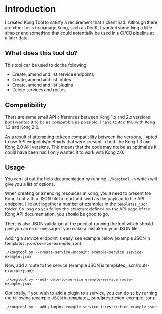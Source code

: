 # Introduction
I created Kong Tool to satisfy a requirement that a client had. Although there are other tools to manage Kong, such as DecK, I wanted something a little simpler and something that could potentially be used in a CI/CD pipeline at a later date.

## What does this tool do?
This tool can be used to do the following:
- Create, amend and list service endpoints
- Create, amend and list routes
- Create, amend and list plugins
- Delete services and routes

## Compatibility
There are some small API differences between Kong 1.x and 2.x versions but I wanted it to be as compatible as possible. I have tested this with Kong 1.3 and Kong 2.0.

As a result of attempting to keep compatibility between the versions, I opted to use API endpoints/methods that were present in both the Kong 1.3 and Kong 2.0 API versions. This means that the code may not be as optimal as it could have been had I only wanted it to work with Kong 2.0.

## Usage
You can list out the help documentation by running `./kongtool -h` which will give you a list of options.

When creating or amending resources in Kong, you'll need to present the Kong Tool with a JSON file to read and send as the payload to the API endpoint. I've put together a number of examples in the `templates_json` folder. So long as you follow the structure defined on the API page of the Kong API documentation, you should be good to go.

There is also JSON validation at the point of running the tool which should give you an error message if you make a mistake in your JSON file.

Adding a service endpoint is easy, see example below (example JSON in templates_json/service-example.json):

`./kongtool.py --create-service-endpoint example-service service-example.json`

Now, add a route to the service (example JSON in templates_json/route-example.json):

`./kongtool.py --add-route-to-service example-service route-example.json`

Optionally, if you wish to add a plugin to a service, you can do so by running the following (example JSON in templates_json/iprestriction-example.json):

`./kongtool.py --add-plugins example-service iprestriction-example.json`

